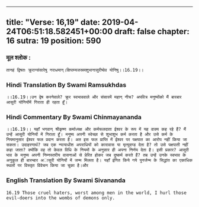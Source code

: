 
---
title: "Verse: 16,19"
date: 2019-04-24T06:51:18.582451+00:00
draft: false
chapter: 16
sutra: 19
position: 590
---
### मूल श्लोक :
```
तानहं द्विषतः क्रूरान्संसारेषु नराधमान्।क्षिपाम्यजस्रमशुभानासुरीष्वेव योनिषु।।16.19।।

```

### Hindi Translation By Swami Ramsukhdas
```
।।16.19।।उन द्वेष करनेवाले? क्रूर स्वभाववाले और संसारमें महान् नीच? अपवित्र मनुष्योंको मैं बारबार आसुरी योनियोंमें गिराता ही रहता हूँ।

```

### Hindi Commentary By Swami Chinmayananda
```
।।16.19।। यहाँ भगवान् श्रीकृष्ण कर्माध्यक्ष और कर्मफलदाता ईश्वर के रूप में यह वाक्य कह रहे हैं? मैं उन्हें आसुरी योनियों में गिराता हूँ। मनुष्य अपनी स्वेच्छा से शुभाशुभ कर्म करता है और उसे कर्म के नियमानुसार ईश्वर फल प्रदान करता है। अत इस फल प्राप्ति में ईश्वर पर पक्षपात का आरोप नहीं किया जा सकता। उदाहरणार्थ? जब एक न्यायाधीश अपराधियों को कारावास या मृत्युदण्ड देता है? तो उसे पक्षपाती नहीं कहा जाता? क्योंकि वह तो केवल विधि के नियमों के अनुसार ही अपना निर्णय देता है। इसी प्रकार? आसुरी भाव के मनुष्य अपनी निम्नस्तरीय वासनाओं से प्रेरित होकर जब दुष्कर्म करते हैं? तब उन्हें उनके स्वभाव के अनुकूल ही बारम्बार अासुरी योनियों में जन्म मिलता है। यहाँ इंगित किये गये पुनर्जन्म के सिद्धांत का एकाधिक स्थलों पर विस्तृत विवेचन किया जा चुका है।और

```

### English Translation By Swami  Sivananda
```
16.19 Those cruel haters, worst among men in the world, I hurl those evil-doers into the wombs of demons only.

```

